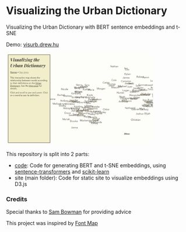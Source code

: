 # Visualizing the Urban Dictionary

Visualizing the Urban Dictionary with BERT sentence embeddings and t-SNE

Demo: [visurb.drew.hu](https://visurb.drew.hu)

<img src="splash.png" alt="splash image" width="80%"/>



This repository is split into 2 parts:
* [code](code): Code for generating BERT and t-SNE embeddings, using [sentence-transformers](https://github.com/UKPLab/sentence-transformers) and [scikit-learn](https://github.com/scikit-learn/scikit-learn)
* site (main folder): Code for static site to visualize embeddings using D3.js

### Credits
Special thanks to [Sam Bowman](https://cims.nyu.edu/~sbowman/) for providing advice

This project was inspired by [Font Map](http://fontmap.ideo.com/)

